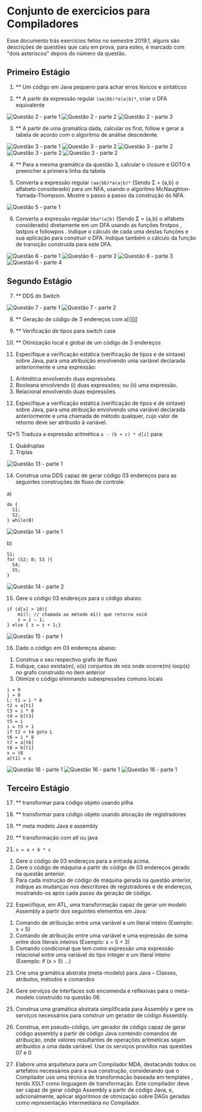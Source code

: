 # Conjunto de exercicios para Compiladores

Esse documento trás exercicios feitos no semestre 2019.1, alguns são descrições de questões que caiu em prova, para estes, é marcado com "dois asteriscos" depois do número da questão.

## Primeiro Estágio


1) \*\* Um código em Java pequeno para achar erros léxicos e sintáticos

2) \*\* A partir da expressão regular ``(aa|bb)*a(a|b)*``, criar o DFA equivalente

![Questão 2 - parte 1](https://imgur.com/zkL7OdU.png)
![Questão 2 - parte 2](https://imgur.com/vaPuEU3.png)
![Questão 2 - parte 3](https://imgur.com/f54xuTV.png)

3) \*\* A partir de uma gramática dada, calcular os first, follow e gerar a tabela de acordo com o algoritmo de análise descedente.

![Questão 3 - parte 1](https://imgur.com/RgI4JaR.png)
![Questão 3 - parte 2](https://imgur.com/TIqZw5W.png)
![Questão 3 - parte 2](https://imgur.com/PKRuOHB.png)
![Questão 3 - parte 2](https://imgur.com/b2hHJFA.png)
![Questão 3 - parte 2](https://imgur.com/FseOCtj.png)

4) \*\* Para a mesma gramática da questão 3, calcular o closure e GOTO e preencher a primeira linha da tabela

5) Converta a expressão regular ``(aa|bb)*a(a|b)*`` (Sendo Σ = {a,b} o alfabeto considerado) para um NFA, usando o algoritmo McNaughton-Yamada-Thompson. Mostre o passo a passo da construção do NFA.

![Questão 5 - parte 1](https://imgur.com/gNr2ubX.png)

6) Converta a expressão regular ``bba*(a|b)`` (Sendo Σ = {a,b} o alfabeto considerado) diretamente em um DFA usando as funções firstpos , lastpos e followpos . Indique o cálculo de cada uma destas funções e sua aplicação para construir o DFA. Indique também o cálculo da função de transição construída para este DFA.

![Questão 6 - parte 1](https://imgur.com/3ZWSO4H.png)
![Questão 6 - parte 2](https://imgur.com/DqfhnPm.png)
![Questão 6 - parte 3](https://imgur.com/OIMnSs3.png)
![Questão 6 - parte 4](https://imgur.com/9N9EA7N.png)


## Segundo Estágio

7) \*\* DDS do Switch

![Questão 7 - parte 1](https://imgur.com/Zy96VWi.png)
![Questão 7 - parte 2](https://imgur.com/Ypfodn0.png)

8) \*\* Geração de código de 3 endereços com a[i][j]


9) \*\* Verificação de tipos para switch case

10) \*\* Otimização local e global de um código de 3 endereços

11) Especifique a verificação estática (verificação de tipos e de sintaxe) sobre Java, para uma atribuição envolvendo uma variável declarada anteriormente e uma expressão:
1. Aritmética envolvendo duas expressões.
2. Booleana envolvendo (i) duas expressões; ou (ii) uma expressão.
3. Relacional envolvendo duas expressões.

12) Especifique a verificação estática (verificação de tipos e de sintaxe) sobre Java, para uma atribuição envolvendo uma variável declarada anteriormente e uma chamada de método qualquer, cujo valor de retorno deve ser atribuído à variável.

12+1) Traduza a expressão aritmética ``a - (b + c) * d[i]`` para:
1. Quádruplas
2. Triplas

![Questão 13 - parte 1](https://imgur.com/f1pLeun.png)


14) Construa uma DDS capaz de gerar código 03 endereços para as seguintes construções de fluxo de controle:

a)

```
do {
  S1;
  S2;
} while(B)
```

![Questão 14 - parte 1](https://imgur.com/sSKhgXN.png)

b)

```
S1;
for (S2; B; S3 ){
  S4;
  S5;
}
```

![Questão 14 - parte 2](https://imgur.com/pjqqNO9.png)

15)  Gere o código 03 endereços para o código abaixo:

```
if (d[x] > 10){
    m1(); // chamada ao método m1() que retorna void
    z = z – 1;
} else { z = z + 1;}
```

![Questão 15 - parte 1](https://imgur.com/h03RAVD.png)

16) Dado o código em 03 endereços abaixo:
1. Construa o seu respectivo grafo de fluxo
2. Indique, caso exista(m), o(s) conjuntos de nós onde ocorre(m) loop(s) no grafo construído no item anterior
3. Otimize o código eliminando subexpressões comuns locais

```
i = 0
j = 0
L: t1 = i * 8
t2 = a[t1]
t3 = i * 8
t4 = b[t3]
t5 = i
i = t5 + 1
if t2 < t4 goto L
t6 = i * 8
t7 = a[t6]
t8 = b[t1]
x = t8
a[t1] = x
```
![Questão 16 - parte 1](https://imgur.com/rVSQvoS.png)
![Questão 16 - parte 1](https://imgur.com/mRm96aF.png)
![Questão 16 - parte 1](https://imgur.com/bzTRpvO.png)

## Terceiro Estágio

17) \*\* transformar para código objeto usando pilha

18) \*\* transformar para código objeto usando alocação de registradores

19) \*\* meta modelo Java e assembly

20) \*\* transformação com atl ou java

21) ``x = a + b * c``

1. Gere o código de 03 endereços para a entrada acima.
2. Gere o código de máquina a partir do código de 03 endereços gerado na questão anterior.
3. Para cada instrução de código de máquina gerada na questão anterior, indique as mudanças nos descritores de registradores e de endereços, mostrando-os após cada passo da geração de código.

22) Especifique, em ATL, uma transformação capaz de gerar um modelo Assembly a partir dos seguintes elementos em Java:

1. Comando de atribuição entre uma variável e um literal inteiro (Exemplo: x = 5)
2. Comando de atribuição entre uma variável e uma expressão de soma entre dois literais inteiros (Exemplo: x = 5 + 3)
3. Comando condicional que tem como expressão uma expressão relacional entre uma variável do tipo integer e um literal inteiro (Exemplo: if (x > 5) ...)

23) Crie uma gramática abstrata (meta-modelo) para Java – Classes, atributos, métodos e comandos

24) Gere serviços de interfaces sob encomenda e reflexivas para o meta-modelo construído na questão 06.

25) Construa uma gramática abstrata simplificada para Assembly e gere os serviços necessários para construir um gerador de código Assembly.

26) Construa, em pseudo-código, um gerador de código capaz de gerar código assembly a partir de código Java contendo comandos de atribuição, onde valores resultantes de operações aritméticas sejam atribuídos a uma dada variável. Use os serviços providos nas questões 07 e 0

27) Elabore uma arquitetura para um Compilador MDA, destacando todos os artefatos necessários para a sua construção, considerando que o Compilador use uma técnica de transformação baseada em templates , tendo XSLT como linguagem de transformação. Este compilador deve ser capaz de gerar código Assembly a partir de código Java, e, adicionalmente, aplicar algoritmos de otimização sobre DAGs geradas como representação intermediária no Compilador.
